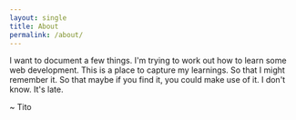 ```yaml
---
layout: single
title: About
permalink: /about/
---
```


I want to document a few things. I'm trying to work out how to learn some web development. This is a place to capture my learnings. So that I might remember it. So that maybe if you find it, you could make use of it. I don't know. It's late. 

~ Tito